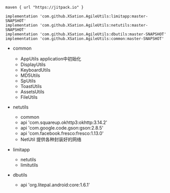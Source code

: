 
```
maven { url "https://jitpack.io" }

implementation 'com.github.XSation.AgileUtils:limitapp:master-SNAPSHOT'
implementation 'com.github.XSation.AgileUtils:netutils:master-SNAPSHOT'
implementation 'com.github.XSation.AgileUtils:dbutils:master-SNAPSHOT'
implementation 'com.github.XSation.AgileUtils:common:master-SNAPSHOT'
```


- common
    - AppUtils application中初始化
    - DisplayUtils
    - KeyboardUtils
    - MD5Utils
    - SpUtils
    - ToastUtils
    - AssetsUtils
    - FileUtils
- netutils
    - common
    - api 'com.squareup.okhttp3:okhttp:3.14.2'
    - api 'com.google.code.gson:gson:2.8.5'
    - api 'com.facebook.fresco:fresco:1.13.0'
    - NetUtil 提供各种封装好的网络
- limitapp
    - netutils
    - limitutils

- dbutils
    - api 'org.litepal.android:core:1.6.1'
